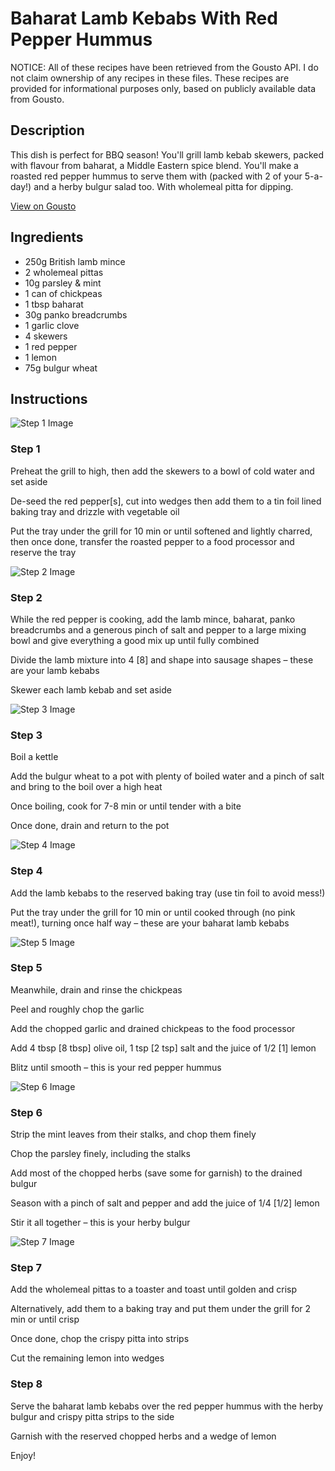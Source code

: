 # Baharat Lamb Kebabs With Red Pepper Hummus

NOTICE: All of these recipes have been retrieved from the Gousto API. I do not claim ownership of any recipes in these files. These recipes are provided for informational purposes only, based on publicly available data from Gousto.

## Description

This dish is perfect for BBQ season! You'll grill lamb kebab skewers, packed with flavour from baharat, a Middle Eastern spice blend. You'll make a roasted red pepper hummus to serve them with (packed with 2 of your 5-a-day!) and a herby bulgur salad too. With wholemeal pitta for dipping.

[View on Gousto](https://www.gousto.co.uk/recipes/cookbook/baharat-lamb-kebabs-with-red-pepper-hummus)

## Ingredients

- 250g British lamb mince
- 2 wholemeal pittas
- 10g parsley & mint
- 1 can of chickpeas
- 1 tbsp baharat
- 30g panko breadcrumbs
- 1 garlic clove
- 4 skewers
- 1 red pepper
- 1 lemon
- 75g bulgur wheat

## Instructions

![Step 1 Image](https://production-media.gousto.co.uk/cms/recipe-step-image/2112.-step-1-x200.jpg)

### Step 1

Preheat the grill to high, then add the skewers to a bowl of cold water and set aside


De-seed the red pepper<span class="text-danger">[s]</span>,<span class="text-danger"> </span>cut into wedges then add them to a tin foil lined baking tray and drizzle with vegetable oil 


Put the tray under the grill for 10 min or until softened and lightly charred, then once done, transfer the roasted pepper to a food processor and reserve the tray

![Step 2 Image](https://production-media.gousto.co.uk/cms/recipe-step-image/2112.-step-2-x200.jpg)

### Step 2

While the red pepper is cooking, add the lamb mince, baharat, panko breadcrumbs and a generous pinch of salt and pepper to a large mixing bowl and give everything a good mix up until fully combined


Divide the lamb mixture into 4 <span class="text-danger">[8]</span> and shape into sausage shapes – these are your lamb kebabs


Skewer each lamb kebab and set aside

![Step 3 Image](https://production-media.gousto.co.uk/cms/recipe-step-image/2112.-step-3-x200.jpg)

### Step 3

Boil a kettle


Add the bulgur wheat to a pot with plenty of boiled water and a pinch of salt and bring to the boil over a high heat


Once boiling, cook for 7-8 min or until tender with a bite


Once done, drain and return to the pot

![Step 4 Image](https://production-media.gousto.co.uk/cms/recipe-step-image/2112.-step-4-x200.jpg)

### Step 4

Add the lamb kebabs to the reserved baking tray (use tin foil to avoid mess!)


Put the tray under the grill for 10 min or until cooked through (no pink meat!), turning once half way – these are your baharat lamb kebabs

![Step 5 Image](https://production-media.gousto.co.uk/cms/recipe-step-image/2112.-step-5-x200.jpg)

### Step 5

Meanwhile, drain and rinse the chickpeas


Peel and roughly chop the garlic


Add the chopped garlic and drained chickpeas to the food processor


<span class="text-highlight">Add 4 tbsp <span class="text-danger">[8 tbsp]</span> olive oil</span>, 1 tsp<span class="text-danger"> [2 tsp]</span> salt and the juice of 1/2 <span class="text-danger">[1]</span> lemon


Blitz until smooth – this is your red pepper hummus

![Step 6 Image](https://production-media.gousto.co.uk/cms/recipe-step-image/2112.-step-6-x200.jpg)

### Step 6

Strip the mint leaves from their stalks, and chop them finely


Chop the parsley finely, including the stalks


Add most of the chopped herbs (save some for garnish) to the drained bulgur


Season with a pinch of salt and pepper and add the juice of 1/4 <span class="text-danger">[1/2]</span> lemon


Stir it all together – this is your herby bulgur

![Step 7 Image](https://production-media.gousto.co.uk/cms/recipe-step-image/2112.-step-7-x200.jpg)

### Step 7

Add the wholemeal pittas to a toaster and toast until golden and crisp


Alternatively, add them to a baking tray and put them under the grill for 2 min or until crisp


Once done, chop the crispy pitta into strips


Cut the remaining lemon into wedges

### Step 8

Serve the baharat lamb kebabs over the red pepper hummus with the herby bulgur and crispy pitta strips to the side


Garnish with the reserved chopped herbs and a wedge of lemon


Enjoy!

